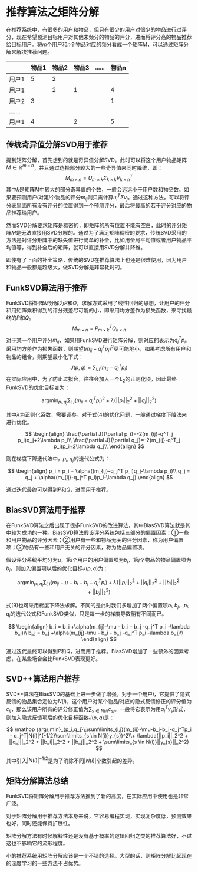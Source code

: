 # 推荐算法之矩阵分解

在推荐系统中，有很多的用户和物品，但只有很少的用户对很少的物品进行过评分，现在希望预测目标用户对其他未频分的物品的评分，进而将评分高的物品推荐给目标用户。将$m$个用户和$n$个物品对应的频分看成一个矩阵$M$，可以通过矩阵分解来解决推荐问题。

|         | 物品1 | 物品2 | 物品3 | ...... | 物品n |
| ------- | ----- | ----- | ----- | ------ | ----- |
| 用户1   | 5     | 2     |       |        |       |
| 用户1   |       | 2     | 1     |        | 4     |
| 用户2   | 3     |       |       |        | 1     |
| ....... |       |       |       |        |       |
| 用户1   | 4     |       | 2     |        | 5     |



## 传统奇异值分解SVD用于推荐

提到矩阵分解，首先想到的就是奇异值分解SVD。此时可以将这个用户物品矩阵$M\in \mathbb{R}^{m\times n}$，并且通过选择部分较大的一些奇异值来同时降维，即：
$$
M_{m\times n}=U_{m\times k}\Sigma_{k\times k} V_{k\times n}^T
$$
其中$k$是矩阵$M$中较大的部分奇异值的个数，一般会远远小于用户数和物品数。如果要预测用户$i$对第$j$个物品的评分$m_{ij}$则只需计算$u_i^T \Sigma v_j$。通过这种方法，可以将评分表里面所有没有评分的位置得到一个预测评分，最后将最高的若干评分对应的物品推荐给用户。

然而SVD分解要求矩阵是稠密的，即矩阵的所有位置不能有空白，此时的评分矩阵$M$是无法直接用SVD分解的。通过为了满足矩阵稠密的要求，传统SVD采用的方法是对评分矩阵中的缺失值进行简单的补全，比如用全局平均值或者用户物品平均值等，得到补全后的矩阵，就可以直接用SVD分解并降维。

即使有了上面的补全策略，传统的SVD在推荐算法上也还是很难使用，因为用户和物品一般都是超级大，做SVD分解是非常耗时的。



## FunkSVD算法用于推荐

FunkSVD将矩阵$M$分解为$P$和$Q$，求解方式采用了线性回归的思想，让用户的评分和用矩阵乘积得到的评分残差尽可能的小，即采用均方差作为损失函数，来寻找最终的$P$和$Q$。
$$
M_{m\times n}=P^T_{m\times k}Q_{k\times n}
$$
对于某一个用户评分$m_{ij}$，如果用FunkSVD进行矩阵分解，则对应的表示为$q_j^T p_i$，采用均方差作为损失函数，则期望$(m_{ij}-q^T_j p_i)^2$尽可能地小，如果考虑所有用户和物品的组合，则期望最小化下式：
$$
J(p,q)=\sum_{i,j}(m_{ij}-q_j^T p_i)
$$
在实际应用中，为了防止过拟合，往往会加入一个$L_2$的正则化项，因此最终FunkSVD的优化目标变为：

$$
\mathop {\arg\min}_{p_i,q_j}\sum_{i,j}(m_{ij}-q^T_j p_i)^2+\lambda(||p_i||_2^2+||q_j||_2^2)
$$

其中$\lambda$为正则化系数，需要调参。对于式(4)的优化问题，一般通过梯度下降法来进行优化。

$$
\begin{align}
\frac{\partial J}{\partial p_i}=-2(m_{ij}-q^T_j p_i)q_j+2\lambda p_i\\
\frac{\partial J}{\partial q_j}=-2(m_{ij}-q^T_j p_i)p_i+2\lambda q_j\\
\end{align}
$$

则在梯度下降迭代法中，$p_i,q_j$的迭代公式为：

$$
\begin{align}
p_i = p_i + \alpha((m_{ij}-q_j^T p_i)q_j-\lambda p_i)\\
q_j = q_j + \alpha((m_{ij}-q_j^T p_i)p_i-\lambda q_j)
\end{align}
$$

通过迭代最终可以得到$P$和$Q$，进而用于推荐。





## BiasSVD算法用于推荐

在FunkSVD算法之后出现了很多FunkSVD的改进算法，其中BiasSVD算法就是其中较为成功的一种。BiasSVD算法假设评分系统包括三部分的偏置因素：①一些和用户物品的评分因素；②用户有一些和物品无关的评分因素，称为用户偏置项；③物品有一些和用户无关的评分因素，称为物品偏置项。

假设评分系统平均分为$\mu$，第$i$个用户的用户偏置项为$b_i$，第$j$个物品的物品偏置项为$b_j$，则加入偏置项以后的优化目标$J(p,q)$为：

$$
\mathop {\arg\min}_{p_i,q_j}\sum_{i,j}(m_{ij}-\mu-b_i -b_j -q_j^T p_i)+\lambda(||p_i||_2^2+||q_j||_2^2+||b_i||_2^2+||b_j||_2^2)
$$

式(9)也可采用梯度下降法求解。不同的是此时我们多增加了两个偏置项$b_i,b_j$，$p_i,q_j$的迭代公式和FunkSVD类似，只是每一步的梯度导数稍有不同而已。

$$
\begin{align}
b_i = b_i +\alpha(m_{ij}-\mu - b_i - b_j -q_j^T p_i -\lambda b_i)\\
b_j = b_j +\alpha(m_{ij}-\mu - b_i - b_j -q_j^T p_i -\lambda b_j)\\
\end{align}
$$

通过迭代最终可以得到$P$和$Q$，进而用于推荐。BiasSVD增加了一些额外的因素考虑，在某些场合会比FunkSVD表现更好。





## SVD++算法用户推荐

SVD++算法在BiasSVD的基础上进一步做了增强。对于一个用户$i$，它提供了隐式反馈的物品集合定位为$N(i)$，这个用户对某个物品$j$对应的隐式反馈修正的评分值为$c_{ij}$，那么该用户所有的评分修正值为$\sum_{s\in N(i)}c_{sj}$。一般将它表示为用$q_j^T y_s$形式，则加入隐式反馈项后的优化目标函数$J(p,q)$是：

$$
\mathop {arg\;min}_{p_i,q_j}\;\sum\limits_{i,j}(m_{ij}-\mu-b_i-b_j-q_j^Tp_i - q_j^T|N(i)|^{-1/2}\sum\limits_{s \in N(i)}y_{s})^2\\+ \lambda(||p_i||_2^2 + ||q_j||_2^2 + ||b_i||_2^2 + ||b_j||_2^2 + \sum\limits_{s \in N(i)}||y_{s}||_2^2)
$$

其中引入$|N(i)|^{-1/2}$是为了消除不同$|N(i)|$个数引起的差异。





## 矩阵分解算法总结

FunkSVD将矩阵分解用于推荐方法推到了新的高度，在实际应用中使用也是非常广泛。

对于矩阵分解用于推荐方法本身来说，它容易编程实现，实现复杂度低，预测效果也好，同时还能保持扩展性。

矩阵分解方法有时候解释性还是没有基于概率的逻辑回归之类的推荐算法好，不过这也不影响它的流形程度。

小的推荐系统用矩阵分解应该是一个不错的选择。大型的话，则矩阵分解比起现在的深度学习的一些方法不占优势。